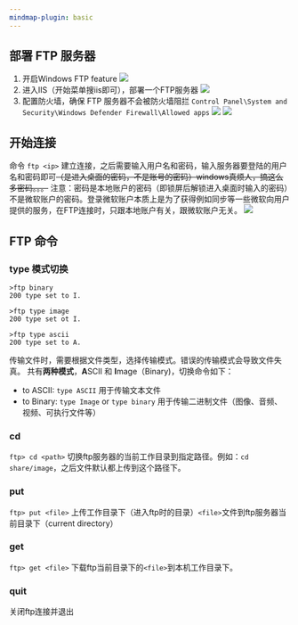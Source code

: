 ```yaml
---
mindmap-plugin: basic
---
```

## 部署 FTP 服务器
1. 开启Windows FTP feature
![](Pasted%20image%2020241226144153.png)
2. 进入IIS（开始菜单搜iis即可），部署一个FTP服务器
![](Pasted%20image%2020241226151420.png)
3.  配置防火墙，确保 FTP 服务器不会被防火墙阻拦
`Control Panel\System and Security\Windows Defender Firewall\Allowed apps` 
![](Pasted%20image%2020241226151638.png)
![](Pasted%20image%2020241226151721.png)

## 开始连接
命令 `ftp <ip>` 建立连接，之后需要输入用户名和密码，输入服务器要登陆的用户名和密码即可~~（是进入桌面的密码，不是账号的密码）windows真烦人，搞这么多密码。。。~~ 注意：密码是本地账户的密码（即锁屏后解锁进入桌面时输入的密码）不是微软账户的密码。登录微软账户本质上是为了获得例如同步等一些微软向用户提供的服务，在FTP连接时，只跟本地账户有关，跟微软账户无关。
![](Pasted%20image%2020241226145956.png)
## FTP 命令
### type 模式切换
``` 
>ftp binary
200 type set to I.

>ftp type image
200 type set ot I.

>ftp type ascii
200 type set to A.
```
传输文件时，需要根据文件类型，选择传输模式。错误的传输模式会导致文件失真。
共有**两种模式**，**A**SCII 和 **I**mage（Binary)，切换命令如下：
- to ASCII: `type ASCII` 用于传输文本文件
- to Binary: `type Image` or `type binary` 用于传输二进制文件（图像、音频、视频、可执行文件等）

### cd
`ftp> cd <path>`
切换ftp服务器的当前工作目录到指定路径。例如：`cd share/image`，之后文件默认都上传到这个路径下。
### put
`ftp> put <file>` 
上传工作目录下（进入ftp时的目录）`<file>`文件到ftp服务器当前目录下（current directory）

### get
`ftp> get <file>`
下载ftp当前目录下的`<file>`到本机工作目录下。

### quit
关闭ftp连接并退出

